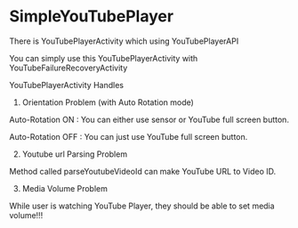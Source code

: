 SimpleYouTubePlayer
===================

There is YouTubePlayerActivity which using YouTubePlayerAPI

You can simply use this YouTubePlayerActivity with YouTubeFailureRecoveryActivity

YouTubePlayerActivity Handles


1. Orientation Problem (with Auto Rotation mode)

Auto-Rotation ON : You can either use sensor or YouTube full screen button.

Auto-Rotation OFF : You can just use YouTube full screen button.


2. Youtube url Parsing Problem

Method called parseYoutubeVideoId can make YouTube URL to Video ID.


3. Media Volume Problem

While user is watching YouTube Player, they should be able to set media volume!!!
